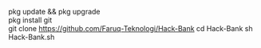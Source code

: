 pkg update && pkg upgrade                           
pkg install git                                       
git clone https://github.com/Faruq-Teknologi/Hack-Bank
cd Hack-Bank
sh Hack-Bank.sh
